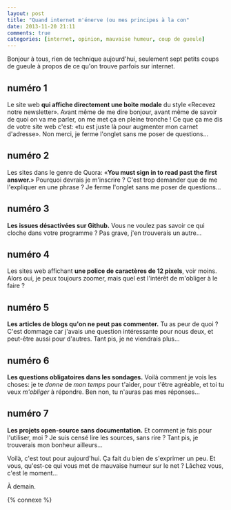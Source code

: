```yaml
---
layout: post
title: "Quand internet m'énerve (ou mes principes à la con"
date: 2013-11-20 21:11
comments: true
categories: [internet, opinion, mauvaise humeur, coup de gueule]
---
```


Bonjour à tous, rien de technique aujourd'hui, seulement sept
petits coups de gueule à propos de ce qu'on trouve parfois sur internet.

<!-- more -->

numéro 1
--------
Le site web **qui affiche directement une boite modale** du style
«Recevez notre newsletter». Avant même de me dire bonjour,
avant même de savoir de quoi on va me parler,
on me met ça en pleine tronche !
Ce que ça me dis de votre site web c'est:
«tu est juste là pour augmenter mon carnet d'adresse».
Non merci, je ferme l'onglet sans me poser de questions…

numéro 2
--------
Les sites dans le genre de Quora: «**You must sign in to read past the
first answer.**» Pourquoi devrais je m'inscrire ? C'est trop demander que de
me l'expliquer en une phrase ?
Je ferme l'onglet sans me poser de questions…

numéro 3
--------
**Les issues désactivées sur Github.** Vous ne voulez pas savoir ce qui
cloche dans votre programme ? Pas grave, j'en trouverais un autre…

numéro 4
--------
Les sites web affichant **une police de caractères de 12 pixels**, voir moins.
Alors oui, je peux toujours zoomer, mais quel est l'intérêt de m'obliger
à le faire ?

numéro 5
--------
**Les articles de blogs qu'on ne peut pas commenter.** Tu as peur de quoi ?
C'est dommage car j'avais une question intéressante pour nous deux, et
peut-être aussi pour d'autres. Tant pis, je ne viendrais plus…

numéro 6
--------
**Les questions obligatoires dans les sondages.** Voilà comment je vois les
choses: je te *donne* de *mon temps* pour t'aider, pour t'être agréable, et toi
tu veux *m'obliger* à répondre. Ben non, tu n'auras pas mes réponses…

numéro 7
--------
**Les projets open-source sans documentation.** Et comment je fais pour
l'utiliser, moi ? Je suis censé lire les sources, sans rire ? Tant pis,
je trouverais mon bonheur ailleurs…

Voilà, c'est tout pour aujourd'hui. Ça fait du bien de s'exprimer un peu.
Et vous, qu'est-ce qui vous met de mauvaise humeur sur le net ? Lâchez vous,
c'est le moment…

À demain.

{% connexe %}

